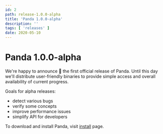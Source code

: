 ```yaml
---
id: 2
path: release-1.0.0-alpha
title: 'Panda 1.0.0-alpha'
description: ''
tags: [ 'releases' ]
date: 2020-05-10
---
```


# Panda 1.0.0-alpha
We're happy to announce 📢 the first official release of Panda. 
Until this day we'll distribute user-friendly binaries to provide simple access and overall availability of current progress.

Goals for alpha releases:
* detect various bugs
* verify some concepts
* improve performance issues
* simplify API for developers

To download and install Panda, visit [install](/install) page. 